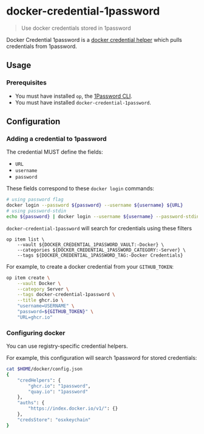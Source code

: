 # docker-credential-1password
> Use docker credentials stored in 1password

Docker Credential 1password is a [docker credential helper] which pulls
credentials from 1password.

## Usage

### Prerequisites

- You must have installed `op`, the [1Password CLI].
- You must have installed `docker-credential-1password`.

## Configuration

### Adding a credential to 1password

The credential MUST define the fields:
- `URL`
- `username`
- `password`

These fields correspond to these `docker login` commands:
```bash
# using password flag
docker login --password ${password} --username ${username} ${URL}
# using password-stdin
echo ${password} | docker login --username ${username} --password-stdin ${URL}
```

`docker-credential-1password` will search for credentials using these filters
```bashckkk
op item list \
    --vault ${DOCKER_CREDENTIAL_1PASSWORD_VAULT:-Docker} \
    --categories ${DOCKER_CREDENTIAL_1PASSWORD_CATEGORY:-Server} \
    --tags ${DOCKER_CREDENTIAL_1PASSWORD_TAG:-Docker Credentials}
```

For example, to create a docker credential from your `GITHUB_TOKEN`:
```bash
op item create \
    --vault Docker \
    --category Server \
    --tags docker-credential-1password \
    --title ghcr.io \
    "username=USERNAME" \
    "password=${GITHUB_TOKEN}" \
    "URL=ghcr.io"
```

### Configuring docker

You can use registry-specific credential helpers.

For example, this configuration will search 1password for stored credentials:
```bash
cat $HOME/docker/config.json
{
	"credHelpers": {
        "ghcr.io": "1password",
        "quay.io": "1password"
	},
	"auths": {
		"https://index.docker.io/v1/": {}
	},
	"credsStore": "osxkeychain"
}
```

[docker credential helper]:https://docs.docker.com/reference/cli/docker/login/#credential-helpers
[1Password CLI]:https://developer.1password.com/docs/cli/get-started/
